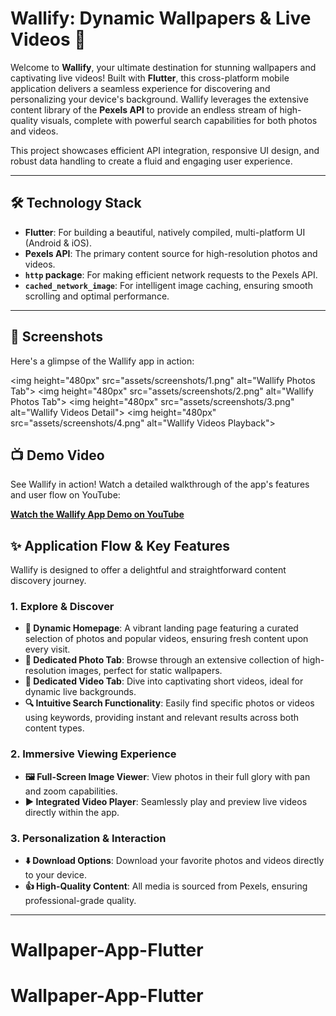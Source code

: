 # Wallify: Dynamic Wallpapers & Live Videos 🌈

Welcome to **Wallify**, your ultimate destination for stunning wallpapers and captivating live videos\! Built with **Flutter**, this cross-platform mobile application delivers a seamless experience for discovering and personalizing your device's background. Wallify leverages the extensive content library of the **Pexels API** to provide an endless stream of high-quality visuals, complete with powerful search capabilities for both photos and videos.

This project showcases efficient API integration, responsive UI design, and robust data handling to create a fluid and engaging user experience.

-----

## 🛠️ Technology Stack

  * **Flutter**: For building a beautiful, natively compiled, multi-platform UI (Android & iOS).
  * **Pexels API**: The primary content source for high-resolution photos and videos.
  * **`http` package**: For making efficient network requests to the Pexels API.
  * **`cached_network_image`**: For intelligent image caching, ensuring smooth scrolling and optimal performance.

-----


## 📸 Screenshots

Here's a glimpse of the Wallify app in action:

\<img height="480px" src="assets/screenshots/1.png" alt="Wallify Photos Tab"\>
\<img height="480px" src="assets/screenshots/2.png" alt="Wallify Photos Tab"\>
\<img height="480px" src="assets/screenshots/3.png" alt="Wallify Videos Detail"\>
\<img height="480px" src="assets/screenshots/4.png" alt="Wallify Videos Playback"\>

## 📺 Demo Video

See Wallify in action\! Watch a detailed walkthrough of the app's features and user flow on YouTube:

[**Watch the Wallify App Demo on YouTube**](https://www.youtube.com/playlist?list=PLj518-AUxFs8zE5ualJrqFxqsFo7fcu3R)


## ✨ Application Flow & Key Features

Wallify is designed to offer a delightful and straightforward content discovery journey.

### 1\. **Explore & Discover**

  * **🏡 Dynamic Homepage**: A vibrant landing page featuring a curated selection of photos and popular videos, ensuring fresh content upon every visit.
  * **📸 Dedicated Photo Tab**: Browse through an extensive collection of high-resolution images, perfect for static wallpapers.
  * **🎥 Dedicated Video Tab**: Dive into captivating short videos, ideal for dynamic live backgrounds.
  * **🔍 Intuitive Search Functionality**: Easily find specific photos or videos using keywords, providing instant and relevant results across both content types.

### 2\. **Immersive Viewing Experience**

  * **🖼️ Full-Screen Image Viewer**: View photos in their full glory with pan and zoom capabilities.
  * **▶️ Integrated Video Player**: Seamlessly play and preview live videos directly within the app.

### 3\. **Personalization & Interaction**

  * **⬇️ Download Options**: Download your favorite photos and videos directly to your device.
  * **👍 High-Quality Content**: All media is sourced from Pexels, ensuring professional-grade quality.

-----
# Wallpaper-App-Flutter
# Wallpaper-App-Flutter
